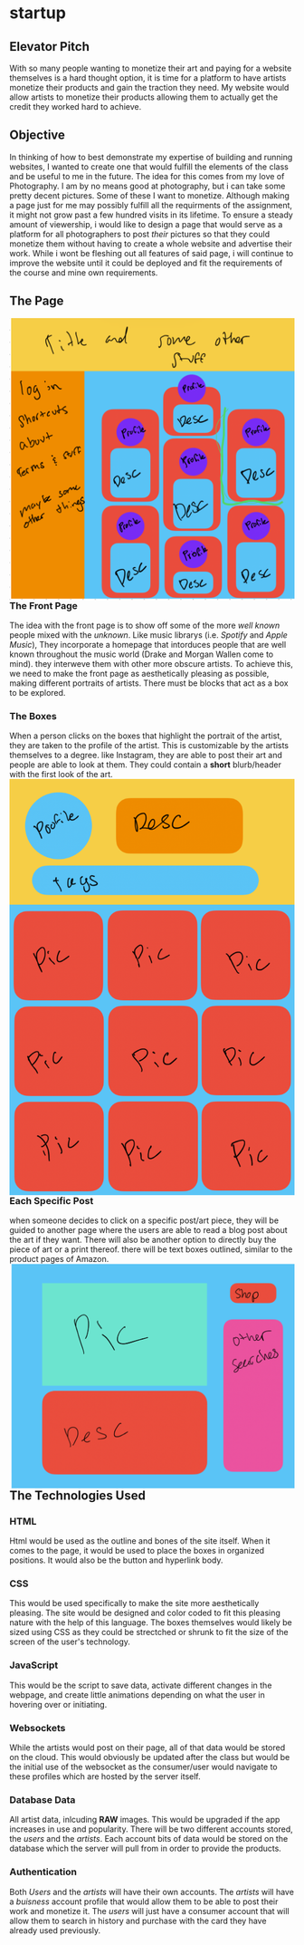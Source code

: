 # startup

## Elevator Pitch
With so many people wanting to monetize their art and paying for a website themselves is a hard thought option, it is time for a platform to have artists monetize their products and gain the traction they need. My website would allow artists to monetize their products allowing them to actually get the credit they worked hard to achieve.

## Objective
In thinking of how to best demonstrate my expertise of building and running websites, I wanted to create one that would fulfill the elements of the class and be useful to me in the future. The idea for this comes from my love of Photography. I am by no means good at photography, but i can take some pretty decent pictures. Some of these I want to monetize. Although making a page just for me may possibly fulfill all the requirments of the assignment, it might not grow past a few hundred visits in its lifetime. To ensure a steady amount of viewership, i would like to design a page that would serve as a platform for all photographers to post *their* pictures so that they could monetize them without having to create a whole website and advertise their work. While i wont be fleshing out all features of said page, i will continue to improve the website until it could be deployed and fit the requirements of the course and mine own requirements.

## The Page

<img style="float: right;" src="Homepage.jpeg 2024-01-18 01_58_42.png">

### The Front Page
The idea with the front page is to show off some of the more *well known* people mixed with the *unknown*. Like music librarys (i.e. *Spotify* and *Apple Music*), They incorporate a homepage that intorduces people that are well known throughout the music world (Drake and Morgan Wallen come to mind). they interweve them with other more obscure artists. To achieve this, we need to make the front page as aesthetically pleasing as possible, making different portraits of artists. There must be blocks that act as a box to be explored.

### The Boxes
When a person clicks on the boxes that highlight the portrait of the artist, they are taken to the profile of the artist. This is customizable by the artists themselves to a degree. like Instagram, they are able to post their art and people are able to look at them. They could contain a **short** blurb/header with the first look of the art.
<img style = "float: right;" src = "Boxes.jpeg 2024-01-18 02_00_03.png">

### Each Specific Post
when someone decides to click on a specific post/art piece, they will be guided to another page where the users are able to read a blog post about the art if they want. There will also be another option to directly buy the piece of art or a print thereof. there will be text boxes outlined, similar to the product pages of Amazon. 
<img style = "float: left;" src= "Picdesc.jpeg 2024-01-18 02_00_39.png">


## The Technologies Used

### HTML
Html would be used as the outline and bones of the site itself. When it comes to the page, it would be used to place the boxes in organized positions. It would also be the button and hyperlink body.

### CSS
This would be used specifically to make the site more aesthetically pleasing. The site would be designed and color coded to fit this pleasing nature with the help of this language. The boxes themselves would likely be sized using CSS as they could be strectched or shrunk to fit the size of the screen of the user's technology.

### JavaScript
This would be the script to save data, activate different changes in the webpage, and create little animations depending on what the user in hovering over or initiating.

### Websockets
While the artists would post on their page, all of that data would be stored on the cloud. This would obviously be updated after the class but would be the initial use of the websocket as the consumer/user would navigate to these profiles which are hosted by the server itself.

### Database Data
All artist data, inlcuding **RAW** images. This would be upgraded if the app increases in use and popularity. There will be two different accounts stored, the *users* and the *artists*. Each account bits of data would be stored on the database which the server will pull from in order to provide the products.

### Authentication
Both *Users* and the *artists* will have their own accounts. The *artists* will have a *buisness* account profile that would allow them to be able to post their work and monetize it. The *users* will just have a consumer account that will allow them to search in history and purchase with the card they have already used previously.

